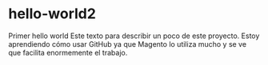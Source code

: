 # hello-world2
Primer hello world 
Este texto para describir un poco de este proyecto. Estoy aprendiendo cómo usar GitHub ya que Magento lo utiliza mucho y se ve que facilita enormemente el trabajo. 
